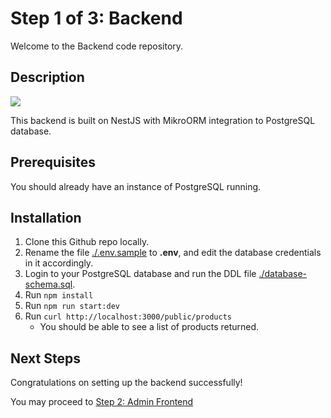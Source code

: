 # Step 1 of 3: Backend

Welcome to the Backend code repository.

## Description

<p>
<img src="https://myshopproductsimages.s3.ap-southeast-1.amazonaws.com/archi-backend.png" />
</p>

This backend is built on NestJS with MikroORM integration to PostgreSQL database. 

## Prerequisites

You should already have an instance of PostgreSQL running.

## Installation

1. Clone this Github repo locally.
2. Rename the file [./.env.sample](./.env.sample) to **.env**, and edit the database credentials in it accordingly.
3. Login to your PostgreSQL database and run the DDL file [./database-schema.sql](./database-schema.sql).
4. Run `npm install`
5. Run `npm run start:dev`
6. Run `curl http://localhost:3000/public/products`
   - You should be able to see a list of products returned. 

## Next Steps

Congratulations on setting up the backend successfully! 

You may proceed to [Step 2: Admin Frontend](../frontend/)